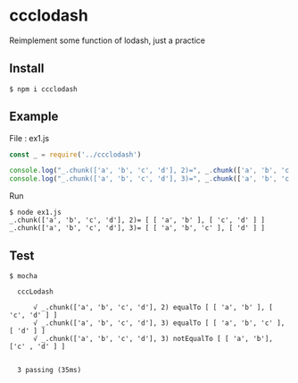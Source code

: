 # ccclodash

Reimplement some function of lodash, just a practice

## Install

```
$ npm i ccclodash
```

## Example

File : ex1.js

```js
const _ = require('../ccclodash')

console.log("_.chunk(['a', 'b', 'c', 'd'], 2)=", _.chunk(['a', 'b', 'c', 'd'], 2))
console.log("_.chunk(['a', 'b', 'c', 'd'], 3)=", _.chunk(['a', 'b', 'c', 'd'], 3))

```

Run

```
$ node ex1.js
_.chunk(['a', 'b', 'c', 'd'], 2)= [ [ 'a', 'b' ], [ 'c', 'd' ] ]
_.chunk(['a', 'b', 'c', 'd'], 3)= [ [ 'a', 'b', 'c' ], [ 'd' ] ]
```

## Test

```
$ mocha

  cccLodash

      √ _.chunk(['a', 'b', 'c', 'd'], 2) equalTo [ [ 'a', 'b' ], [ 'c', 'd' ] ]
      √ _.chunk(['a', 'b', 'c', 'd'], 3) equalTo [ [ 'a', 'b', 'c' ], [ 'd' ] ]
      √ _.chunk(['a', 'b', 'c', 'd'], 3) notEqualTo [ [ 'a', 'b'], ['c' , 'd' ] ]


  3 passing (35ms)

```